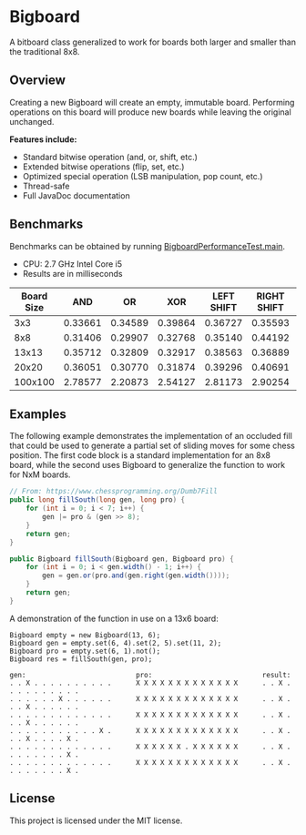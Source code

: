 # Bigboard #
A bitboard class generalized to work for boards both larger and smaller
than the traditional 8x8.

## Overview ##
Creating a new Bigboard will create an empty, immutable board.
Performing operations on this board will produce new boards while
leaving the original unchanged.

**Features include:**

* Standard bitwise operation (and, or, shift, etc.)
* Extended bitwise operations (flip, set, etc.)
* Optimized special operation (LSB manipulation, pop count, etc.)
* Thread-safe
* Full JavaDoc documentation

## Benchmarks ##

Benchmarks can be obtained by running [BigboardPerformanceTest.main](src/BigboardPerformanceTest).

* CPU: 2.7 GHz Intel Core i5
* Results are in milliseconds

| Board Size | AND     | OR      | XOR     | LEFT SHIFT | RIGHT SHIFT | Average | Avg. ops/ms  |
| ---------- | ------- | ------- | ------- | ---------- | ----------- | ------- | ------------ |
| 3x3        | 0.33661 | 0.34589 | 0.39864 | 0.36727    | 0.35593     | 0.36087 | 27,710.90263 |
| 8x8        | 0.31406 | 0.29907 | 0.32768 | 0.35140    | 0.44192     | 0.41900 | 23,866.37746 |
| 13x13      | 0.35712 | 0.32809 | 0.32917 | 0.38563    | 0.36889     | 0.43758 | 22,852.94953 |
| 20x20      | 0.36051 | 0.30770 | 0.31874 | 0.39296    | 0.40691     | 0.44488 | 22,478.06078 |
| 100x100    | 2.78577 | 2.20873 | 2.54127 | 2.81173    | 2.90254     | 2.73899 | 3,650.98667  |

## Examples ##
The following example demonstrates the implementation of an occluded
fill that could be used to generate a partial set of sliding moves for
some chess position. The first code block is a standard implementation
for an 8x8 board, while the second uses Bigboard to generalize the
function to work for NxM boards.
```java
// From: https://www.chessprogramming.org/Dumb7Fill
public long fillSouth(long gen, long pro) {
    for (int i = 0; i < 7; i++) {
        gen |= pro & (gen >> 8);
    }
    return gen;
}
```
```java
public Bigboard fillSouth(Bigboard gen, Bigboard pro) {
    for (int i = 0; i < gen.width() - 1; i++) {
        gen = gen.or(pro.and(gen.right(gen.width())));
    }
    return gen;
}
```
A demonstration of the function in use on a 13x6 board:
```
Bigboard empty = new Bigboard(13, 6);
Bigboard gen = empty.set(6, 4).set(2, 5).set(11, 2);
Bigboard pro = empty.set(6, 1).not();
Bigboard res = fillSouth(gen, pro);

gen:                           pro:                           result:
. . X . . . . . . . . . .      X X X X X X X X X X X X X      . . X . . . . . . . . . .
. . . . . . X . . . . . .      X X X X X X X X X X X X X      . . X . . . X . . . . . .
. . . . . . . . . . . . .      X X X X X X X X X X X X X      . . X . . . X . . . . . .
. . . . . . . . . . . X .      X X X X X X X X X X X X X      . . X . . . X . . . . X .
. . . . . . . . . . . . .      X X X X X X . X X X X X X      . . X . . . . . . . . X .
. . . . . . . . . . . . .      X X X X X X X X X X X X X      . . X . . . . . . . . X .
```

## License ##
This project is licensed under the MIT license.